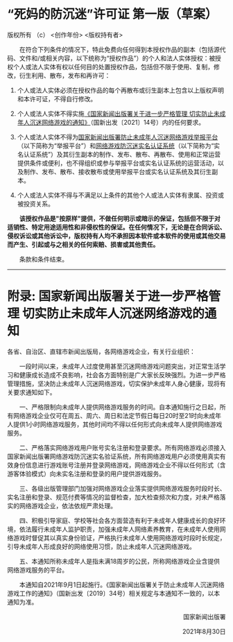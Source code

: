 # “死妈的防沉迷”许可证 第一版（草案）

版权所有 （c） \<创作年份\> \<版权持有者\>

&emsp;&emsp;在符合下列条件的情况下，特此免费向任何得到本授权作品的副本（包括源代码、文件和/或相关内容，以下统称为“授权作品”）的个人和法人实体授权：被授权个人或法人实体有权以任何目的处置授权作品，包括但不限于使用、复制，修改，衍生利用、散布，发布和再许可：

1. 个人或法人实体必须在授权作品的每个再散布或衍生副本上包含以上版权声明和本许可证，不得自行修改。

2. 个人或法人实体不得实施[《国家新闻出版署关于进一步严格管理 切实防止未成年人沉迷网络游戏的通知》](https://www.nppa.gov.cn/nppa/contents/279/98792.shtml)（国新出发〔2021〕14号）内的任何要求。

3. 个人或法人实体不得为[国家新闻出版署防止未成年人沉迷网络游戏举报平台](https://jubao.chinaso.com/)（以下简称为“举报平台”）和[网络游戏防沉迷实名认证系统](https://wlc.nppa.gov.cn/fcm_company/index.html)（以下简称为“实名认证系统”）及其衍生副本的制作、发布、散布、再散布、使用和正常运营提供条件或便利，也不得组织或参与举报平台或实名认证系统的运营活动，以及制作、发布、散布、接收散布或使用举报平台或实名认证系统及其衍生副本。

4. 个人或法人实体不得与不满足以上条件的其他个人或法人实体有隶属、投资或被投资关系。

&emsp;&emsp;**该授权作品是"按原样"提供，不做任何明示或暗示的保证，包括但不限于对适销性、特定用途适用性和非侵权性的保证。在任何情况下，无论是在合同诉讼、侵权诉讼或其他诉讼中，版权持有人均不承担因本软件或本软件的使用或其他交易而产生、引起或与之相关的任何索赔、损害或其他责任。**

&emsp;&emsp;条款和条件结束。

---

# 附录: 国家新闻出版署关于进一步严格管理 切实防止未成年人沉迷网络游戏的通知

各省、自治区、直辖市新闻出版局，各网络游戏企业，有关行业组织：

&emsp;&emsp;一段时间以来，未成年人过度使用甚至沉迷网络游戏问题突出，对正常生活学习和健康成长造成不良影响，社会各方面特别是广大家长反映强烈。为进一步严格管理措施，坚决防止未成年人沉迷网络游戏，切实保护未成年人身心健康，现将有关要求通知如下。

&emsp;&emsp;一、严格限制向未成年人提供网络游戏服务的时间。自本通知施行之日起，所有网络游戏企业仅可在周五、周六、周日和法定节假日每日20时至21时向未成年人提供1小时网络游戏服务，其他时间均不得以任何形式向未成年人提供网络游戏服务。

&emsp;&emsp;二、严格落实网络游戏用户账号实名注册和登录要求。所有网络游戏必须接入国家新闻出版署网络游戏防沉迷实名验证系统，所有网络游戏用户必须使用真实有效身份信息进行游戏账号注册并登录网络游戏，网络游戏企业不得以任何形式（含游客体验模式）向未实名注册和登录的用户提供游戏服务。

&emsp;&emsp;三、各级出版管理部门加强对网络游戏企业落实提供网络游戏服务时段时长、实名注册和登录、规范付费等情况的监督检查，加大检查频次和力度，对未严格落实的网络游戏企业，依法依规严肃处理。

&emsp;&emsp;四、积极引导家庭、学校等社会各方面营造有利于未成年人健康成长的良好环境，依法履行未成年人监护职责，加强未成年人网络素养教育，在未成年人使用网络游戏时督促其以真实身份验证，严格执行未成年人使用网络游戏时段时长规定，引导未成年人形成良好的网络使用习惯，防止未成年人沉迷网络游戏。

&emsp;&emsp;五、本通知所称未成年人是指未满18周岁的公民，所称网络游戏企业含提供网络游戏服务的平台。

&emsp;&emsp;本通知自2021年9月1日起施行。《国家新闻出版署关于防止未成年人沉迷网络游戏工作的通知》（国新出发〔2019〕34号）相关规定与本通知不一致的，以本通知为准。

<p align="right">国家新闻出版署</p>
<p align="right">2021年8月30日</p>
